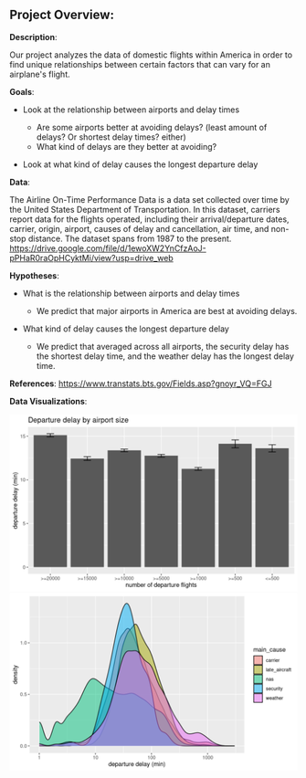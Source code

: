 ## Project Overview:

**Description**: 

Our project analyzes the data of domestic flights within America in order to find unique relationships between certain factors that can vary for an airplane's flight.

**Goals**:

- Look at the relationship between airports and delay times 
  - Are some airports better at avoiding delays? (least amount of delays? Or shortest delay times? either) 
  - What kind of delays are they better at avoiding? 
  
- Look at what kind of delay causes the longest departure delay 

**Data**:

The Airline On-Time Performance Data is a data set collected over time by the United States Department of Transportation. In this dataset, carriers report data for the flights operated, including their arrival/departure dates, carrier, origin, airport, causes of delay and cancellation, air time, and non-stop distance. The dataset spans from 1987 to the present. 
https://drive.google.com/file/d/1ewoXW2YnCfzAoJ-pPHaR0raOpHCyktMi/view?usp=drive_web

**Hypotheses**:

- What is the relationship between airports and delay times 
  - We predict that major airports in America are best at avoiding delays.

- What kind of delay causes the longest departure delay 
  - We predict that averaged across all airports, the security delay has the shortest delay time, and the weather        delay has the longest delay time.

**References**:
https://www.transtats.bts.gov/Fields.asp?gnoyr_VQ=FGJ

**Data Visualizations**:

![firstvisualization](firstvisualization.png)
![secondvisualization](secondvisualization.png)

